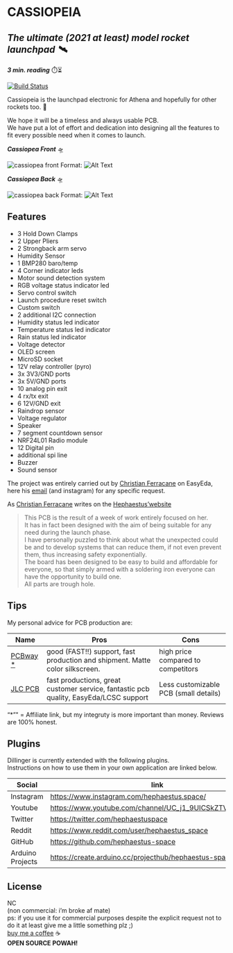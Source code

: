 <h1 class="code-line" data-line-start=0 data-line-end=1 ><a id="CASSIOPEIA_0"></a><strong>CASSIOPEIA</strong></h1>
<h2 class="code-line" data-line-start=1 data-line-end=2 ><a id="_The_ultimate_2021_at_list_model_rocket_launchpad___1"></a><em>The ultimate (2021 at least) model rocket launchpad 🛰️</em></h2>
<p class="has-line-data" data-line-start="3" data-line-end="4"><strong><em>3 min. reading</em></strong> ⏱️⏳</p>
<p class="has-line-data" data-line-start="5" data-line-end="6"><a href="https://travis-ci.org/joemccann/dillinger"><img src="https://travis-ci.org/joemccann/dillinger.svg?branch=master" alt="Build Status"></a></p>
<p class="has-line-data" data-line-start="7" data-line-end="8">Cassiopeia is the launchpad electronic for Athena and hopefully for other rockets too. 🚀</p>
<p class="has-line-data" data-line-start="9" data-line-end="11">We hope it will be a timeless and always usable PCB.<br>
We have put a lot of effort and dedication into designing all the features to fit every possible need when it comes to launch.</p>
<p class="has-line-data" data-line-start="3" data-line-end="4"><strong><em>Cassiopea Front</em></strong> 🛸</p>

![cassiopea front](https://user-images.githubusercontent.com/81572328/132886696-cb135d25-fcdb-4a4e-88d5-5ac9230f1380.png)
Format: ![Alt Text](url)

<p class="has-line-data" data-line-start="3" data-line-end="4"><strong><em>Cassiopea Back</em></strong> 🛸</p>

![cassiopea back](https://user-images.githubusercontent.com/81572328/132887002-c87aa34e-5831-4e5d-ab48-6aa3bb134c9f.png)
Format: ![Alt Text](url)

<h2 class="code-line" data-line-start=13 data-line-end=14 ><a id="Features_13"></a>Features</h2>
<ul> 
<li class="has-line-data" data-line-start="15" data-line-end="16">3 Hold Down Clamps</li>
<li class="has-line-data" data-line-start="16" data-line-end="17">2 Upper Pliers</li>
<li class="has-line-data" data-line-start="17" data-line-end="18">2 Strongback arm servo</li>
<li class="has-line-data" data-line-start="18" data-line-end="19">Humidity Sensor</li>
<li class="has-line-data" data-line-start="19" data-line-end="20">1 BMP280 baro/temp</li>
<li class="has-line-data" data-line-start="20" data-line-end="21">4 Corner indicator leds</li>
<li class="has-line-data" data-line-start="21" data-line-end="22">Motor sound detection system</li>
<li class="has-line-data" data-line-start="22" data-line-end="23">RGB voltage status indicator led</li>
<li class="has-line-data" data-line-start="23" data-line-end="24">Servo control switch</li>
<li class="has-line-data" data-line-start="24" data-line-end="25">Launch procedure reset switch</li>
<li class="has-line-data" data-line-start="25" data-line-end="26">Custom switch</li>
<li class="has-line-data" data-line-start="26" data-line-end="27">2 additional I2C connection</li>
<li class="has-line-data" data-line-start="27" data-line-end="28">Humidity status led indicator</li>
<li class="has-line-data" data-line-start="28" data-line-end="29">Temperature status led indicator</li>
<li class="has-line-data" data-line-start="29" data-line-end="30">Rain status led indicator</li>
<li class="has-line-data" data-line-start="30" data-line-end="31">Voltage detector</li>
<li class="has-line-data" data-line-start="31" data-line-end="32">OLED screen</li>
<li class="has-line-data" data-line-start="32" data-line-end="33">MicroSD socket</li>
<li class="has-line-data" data-line-start="33" data-line-end="34">12V relay controller (pyro)</li>
<li class="has-line-data" data-line-start="34" data-line-end="35">3x 3V3/GND ports</li>
<li class="has-line-data" data-line-start="35" data-line-end="36">3x 5V/GND ports</li>
<li class="has-line-data" data-line-start="36" data-line-end="37">10 analog pin exit</li>
<li class="has-line-data" data-line-start="37" data-line-end="38">4 rx/tx exit</li>
<li class="has-line-data" data-line-start="38" data-line-end="39">6 12V/GND exit</li>
<li class="has-line-data" data-line-start="39" data-line-end="40">Raindrop sensor</li>
<li class="has-line-data" data-line-start="40" data-line-end="41">Voltage regulator</li>
<li class="has-line-data" data-line-start="41" data-line-end="42">Speaker</li>
<li class="has-line-data" data-line-start="42" data-line-end="43">7 segment countdown sensor</li>
<li class="has-line-data" data-line-start="43" data-line-end="44">NRF24L01 Radio module</li>
<li class="has-line-data" data-line-start="44" data-line-end="45">12 Digital pin</li>
<li class="has-line-data" data-line-start="45" data-line-end="46">additional spi line</li>
<li class="has-line-data" data-line-start="46" data-line-end="47">Buzzer</li>
  <li class="has-line-data" data-line-start="46" data-line-end="48">Sound sensor</li>
</ul>
<p class="has-line-data" data-line-start="49" data-line-end="50">The project was entirely carried out by <a href="https://www.instagram.com/christianferracane/">Christian Ferracane</a> on EasyEda, here his <a href="ferracanechristian.it@gmail.com">email</a> (and instagram) for any specific request.</p>
<p class="has-line-data" data-line-start="52" data-line-end="53">As <a href="https://www.instagram.com/christianferracane/">Christian Ferracane</a> writes on the <a href="https://www.hephaestus.space">Hephaestus’website</a></p>
<blockquote>
<p class="has-line-data" data-line-start="54" data-line-end="59">This PCB is the result of a week of work entirely focused on her.<br>
It has in fact been designed with the aim of being suitable for any need during the launch phase.<br>
I have personally puzzled to think about what the unexpected could be and to develop systems that can reduce them, if not even prevent them, thus increasing safety exponentially.<br>
The board has been designed to be easy to build and affordable for everyone, so that simply armed with a soldering iron everyone can have the opportunity to build one.<br>
All parts are trough hole.</p>
</blockquote>
<h2 class="code-line" data-line-start=61 data-line-end=62 ><a id="Tips_61"></a>Tips</h2>
<p class="has-line-data" data-line-start="63" data-line-end="64">My personal advice for PCB production are:</p>
<table class="table table-striped table-bordered">
<thead>
<tr>
<th>Name</th>
<th>Pros</th>
<th>Cons</th>
</tr>
</thead>
<tbody>
<tr>
<td><a href="https://www.pcbway.com/setinvite.aspx?inviteid=500690">PCBway *</a></td>
<td>good (FAST!!)  support, fast production and shipment. Matte color silkscreen.</td>
<td>high price compared to competitors</td>
</tr>
<tr>
<td><a href="https://jlcpcb.com/">JLC PCB</a></td>
<td>fast productions, great customer service, fantastic pcb quality, EasyEda/LCSC support</td>
<td>Less customizable PCB (small details)</td>
</tr>
</tbody>
</table>
<p class="has-line-data" data-line-start="72" data-line-end="73">“*”&quot; = Affiliate link, but my integruty is more important than money. Reviews are 100% honest.</p>
<h2 class="code-line" data-line-start=75 data-line-end=76 ><a id="Plugins_75"></a>Plugins</h2>
<p class="has-line-data" data-line-start="77" data-line-end="79">Dillinger is currently extended with the following plugins.<br>
Instructions on how to use them in your own application are linked below.</p>
<table class="table table-striped table-bordered">
<thead>
<tr>
<th>Social</th>
<th>link</th>
</tr>
</thead>
<tbody>
<tr>
<td>Instagram</td>
<td><a href="https://www.instagram.com/hephaestus.space/">https://www.instagram.com/hephaestus.space/</a></td>
</tr>
<tr>
<td>Youtube</td>
<td><a href="https://www.youtube.com/channel/UC_j1_9UICSkZTVNIxCL9Fsg">https://www.youtube.com/channel/UC_j1_9UICSkZTVNIxCL9Fsg</a></td>
</tr>
<tr>
<td>Twitter</td>
<td><a href="https://twitter.com/hephaestuspace">https://twitter.com/hephaestuspace</a></td>
</tr>
<tr>
<td>Reddit</td>
<td><a href="https://www.reddit.com/user/hephaestus_space">https://www.reddit.com/user/hephaestus_space</a></td>
</tr>
<tr>
<td>GitHub</td>
<td><a href="https://github.com/hephaestus-space">https://github.com/hephaestus-space</a></td>
</tr>
<tr>
<td>Arduino Projects</td>
<td><a href="https://create.arduino.cc/projecthub/hephaestus-space">https://create.arduino.cc/projecthub/hephaestus-space</a></td>
</tr>
</tbody>
</table>
<h2 class="code-line" data-line-start=90 data-line-end=91 ><a id="License_90"></a>License</h2>
<p class="has-line-data" data-line-start="92" data-line-end="97">NC<br>
(non commercial: i’m broke af mate)<br>
ps: if you use it for commercial purposes despite the explicit request not to do it at least give me a little something  plz ;)<br>
<a href="https://ko-fi.com/hephaestus">buy me a coffee</a> ☕<br>
<strong>OPEN SOURCE POWAH!</strong></p>
